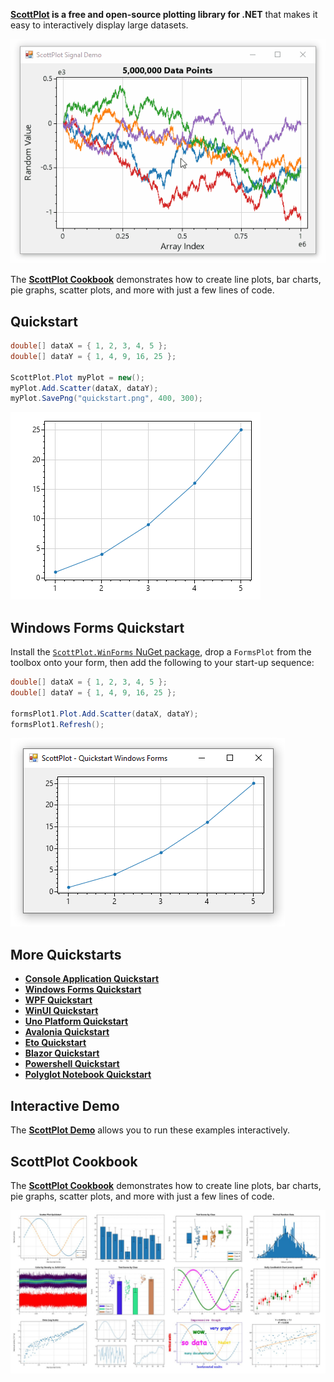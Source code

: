 **[ScottPlot](https://scottplot.net) is a free and open-source plotting library for .NET** that makes it easy to interactively display large datasets.

[![](https://raw.githubusercontent.com/ScottPlot/ScottPlot/master/dev/graphics/ScottPlot.gif)](https://scottplot.net)

The [**ScottPlot Cookbook**](https://scottplot.net/cookbook/5.0/) demonstrates how to create line plots, bar charts, pie graphs, scatter plots, and more with just a few lines of code.

## Quickstart

```cs
double[] dataX = { 1, 2, 3, 4, 5 };
double[] dataY = { 1, 4, 9, 16, 25 };

ScottPlot.Plot myPlot = new();
myPlot.Add.Scatter(dataX, dataY);
myPlot.SavePng("quickstart.png", 400, 300);
```

![](https://raw.githubusercontent.com/ScottPlot/ScottPlot/master/dev/graphics/console-quickstart.png)

## Windows Forms Quickstart

Install the [`ScottPlot.WinForms` NuGet package](https://www.nuget.org/packages/ScottPlot.WinForms), drop a `FormsPlot` from the toolbox onto your form, then add the following to your start-up sequence:

```cs
double[] dataX = { 1, 2, 3, 4, 5 };
double[] dataY = { 1, 4, 9, 16, 25 };

formsPlot1.Plot.Add.Scatter(dataX, dataY);
formsPlot1.Refresh();
```

![](https://raw.githubusercontent.com/ScottPlot/ScottPlot/master/dev/graphics/winforms-quickstart.png)

## More Quickstarts

* [**Console Application Quickstart**](https://scottplot.net/quickstart/console/)
* [**Windows Forms Quickstart**](https://scottplot.net/quickstart/winforms/)
* [**WPF Quickstart**](https://scottplot.net/quickstart/wpf/)
* [**WinUI Quickstart**](https://scottplot.net/quickstart/winui/)
* [**Uno Platform Quickstart**](https://scottplot.net/quickstart/unoplatform/)
* [**Avalonia Quickstart**](https://scottplot.net/quickstart/avalonia/)
* [**Eto Quickstart**](https://scottplot.net/quickstart/eto/)
* [**Blazor Quickstart**](https://scottplot.net/quickstart/blazor/)
* [**Powershell Quickstart**](https://scottplot.net/quickstart/powershell/)
* [**Polyglot Notebook Quickstart**](https://scottplot.net/quickstart/notebook/)

## Interactive Demo

The [**ScottPlot Demo**](https://scottplot.net/demo/) allows you to run these examples interactively.

## ScottPlot Cookbook

The [**ScottPlot Cookbook**](https://scottplot.net/cookbook/5.0/) demonstrates how to create line plots, bar charts, pie graphs, scatter plots, and more with just a few lines of code.

[![](https://raw.githubusercontent.com/ScottPlot/ScottPlot/master/dev/graphics/cookbook.jpg)](https://scottplot.net/cookbook/5.0/)
